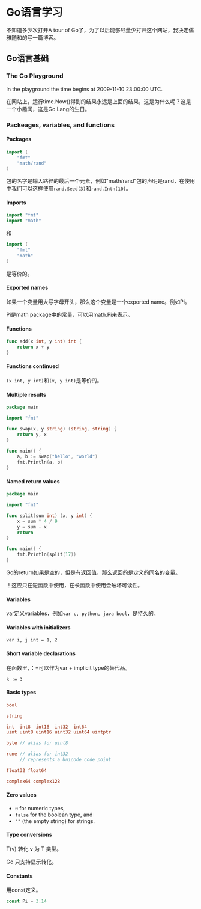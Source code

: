 # Go语言学习

不知道多少次打开A tour of Go了，为了以后能够尽量少打开这个网站，我决定儒雅随和的写一篇博客。

## Go语言基础

### The Go Playground

In the playground the time begins at 2009-11-10 23:00:00 UTC.

在网站上，运行time.Now()得到的结果永远是上面的结果，这是为什么呢？这是一个小趣闻，这是Go Lang的生日。

### Packeages, variables, and functions

#### Packages

```go
import (
	"fmt"
	"math/rand"
)
```

包的名字是输入路径的最后一个元素，例如"math/rand"包的声明是rand，在使用中我们可以这样使用`rand.Seed(3)`和`rand.Intn(10)`。

#### Imports

```go
import "fmt"
import "math"
```

和

```go
import (
	"fmt"
	"math"	
)
```

是等价的。

#### Exported names

如果一个变量用大写字母开头，那么这个变量是一个exported name。例如Pi。

Pi是math package中的常量，可以用math.Pi来表示。

#### Functions

```go
func add(x int, y int) int {
	return x + y
}
```

#### Functions continued

`(x int, y int)`和`(x, y int)`是等价的。

#### Multiple results

```go
package main

import "fmt"

func swap(x, y string) (string, string) {
	return y, x
}

func main() {
	a, b := swap("hello", "world")
	fmt.Println(a, b)
}
```

#### Named return values

```go
package main

import "fmt"

func split(sum int) (x, y int) {
	x = sum * 4 / 9
	y = sum - x
	return
}

func main() {
	fmt.Println(split(17))
}
```

Go的return如果是空的，但是有返回值，那么返回的是定义的同名的变量。

！这应只在短函数中使用，在长函数中使用会破坏可读性。

#### Variables

var定义variables，例如`var c, python, java bool`，是持久的。

#### Variables with initializers

`var i, j int = 1, 2`

#### Short variable declarations

在函数里，：=可以作为var + implicit type的替代品。

`k := 3`

#### Basic types

```go
bool

string

int  int8  int16  int32  int64
uint uint8 uint16 uint32 uint64 uintptr

byte // alias for uint8

rune // alias for int32
     // represents a Unicode code point

float32 float64

complex64 complex128
```

#### Zero values

- `0` for numeric types,
- `false` for the boolean type, and
- `""` (the empty string) for strings.

#### Type conversions

T(v) 转化 v 为 T 类型。

Go 只支持显示转化。

#### Constants

用const定义。

```go
const Pi = 3.14
```

